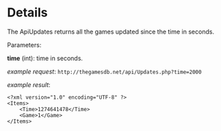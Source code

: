 # Details #

The ApiUpdates returns all the games updated since the time in seconds.

Parameters:

**time** (int): time in seconds.

_example request_:
`http://thegamesdb.net/api/Updates.php?time=2000`

_example result_:

```
<?xml version="1.0" encoding="UTF-8" ?>
<Items>
    <Time>1274641478</Time>
    <Game>1</Game>
</Items>
```